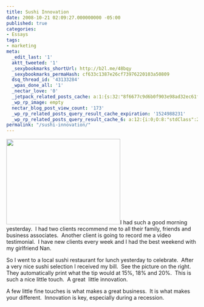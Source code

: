 ```yaml
---
title: Sushi Innovation
date: 2008-10-21 02:09:27.000000000 -05:00
published: true
categories:
- Essays
tags:
- marketing
meta:
  _edit_last: '1'
  aktt_tweeted: '1'
  _sexybookmarks_shortUrl: http://b2l.me/48bqy
  _sexybookmarks_permaHash: cf633c1387e26cf73976220103a50809
  dsq_thread_id: '43133284'
  _wpas_done_all: '1'
  _nectar_love: '0'
  _jetpack_related_posts_cache: a:1:{s:32:"8f6677c9d6b0f903e98ad32ec61f8deb";a:2:{s:7:"expires";i:1502368404;s:7:"payload";a:3:{i:0;a:1:{s:2:"id";i:6776;}i:1;a:1:{s:2:"id";i:3354;}i:2;a:1:{s:2:"id";i:309;}}}}
  _wp_rp_image: empty
  nectar_blog_post_view_count: '173'
  _wp_rp_related_posts_query_result_cache_expiration: '1524988231'
  _wp_rp_related_posts_query_result_cache_6: a:12:{i:0;O:8:"stdClass":2:{s:7:"post_id";s:4:"1179";s:5:"score";s:16:"79.5559030160563";}i:1;O:8:"stdClass":2:{s:7:"post_id";s:4:"1187";s:5:"score";s:17:"64.19513385046216";}i:2;O:8:"stdClass":2:{s:7:"post_id";s:4:"1266";s:5:"score";s:17:"62.82552943359489";}i:3;O:8:"stdClass":2:{s:7:"post_id";s:4:"1195";s:5:"score";s:18:"45.423433387445264";}i:4;O:8:"stdClass":2:{s:7:"post_id";s:4:"1201";s:5:"score";s:17:"41.04993006840893";}i:5;O:8:"stdClass":2:{s:7:"post_id";s:4:"4500";s:5:"score";s:17:"36.81492786086426";}i:6;O:8:"stdClass":2:{s:7:"post_id";s:3:"628";s:5:"score";s:16:"34.2571896705135";}i:7;O:8:"stdClass":2:{s:7:"post_id";s:4:"4935";s:5:"score";s:17:"33.61809082612377";}i:8;O:8:"stdClass":2:{s:7:"post_id";s:4:"1619";s:5:"score";s:17:"33.61809082612377";}i:9;O:8:"stdClass":2:{s:7:"post_id";s:3:"731";s:5:"score";s:18:"32.985212137048364";}i:10;O:8:"stdClass":2:{s:7:"post_id";s:4:"1778";s:5:"score";s:17:"32.96852219279573";}i:11;O:8:"stdClass":2:{s:7:"post_id";s:4:"1540";s:5:"score";s:17:"32.96852219279573";}}
permalink: "/sushi-innovation/"
---
```

<img class="alignright size-medium wp-image-1189" title="tip" src="{{ site.baseurl }}/posts/2008/10/tip-300x225.png" alt="" width="300" height="225" />I had such a good morning yesterday.  I had two clients recommend me to all their family, friends and business associates.  Another client is going to record me a video testimonial.  I have new clients every week and I had the best weekend with my girlfriend Nan.

So I went to a local sushi restaurant for lunch yesterday to celebrate.  After a very nice sushi selection I received my bill.  See the picture on the right.  They automatically print what the tip would at 15%, 18% and 20%.  This is such a nice little touch.  A great  little innovation.

A few little fine touches is what makes a great business.  It is what makes your different.  Innovation is key, especially during a recession.
